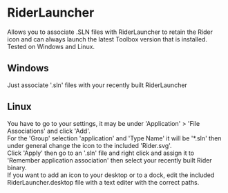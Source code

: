 # RiderLauncher
Allows you to associate .SLN files with RiderLauncher to retain the Rider icon and can always launch the latest Toolbox version that is installed. Tested on Windows and Linux.<br>

Windows
--
Just associate '.sln' files with your recently built RiderLauncher<br>

Linux
--
You have to go to your settings, it may be under 'Application' > 'File Associations' and click 'Add'.<br>
For the 'Group' selection 'application' and 'Type Name' it will be '*.sln' then under general change the icon to the included 'Rider.svg'.<br>
Click 'Apply' then go to an '.sln' file and right click and assign it to 'Remember application association' then select your recently built Rider binary.<br>
If you want to add an icon to your desktop or to a dock, edit the included RiderLauncher.desktop file with a text editer with the correct paths.
